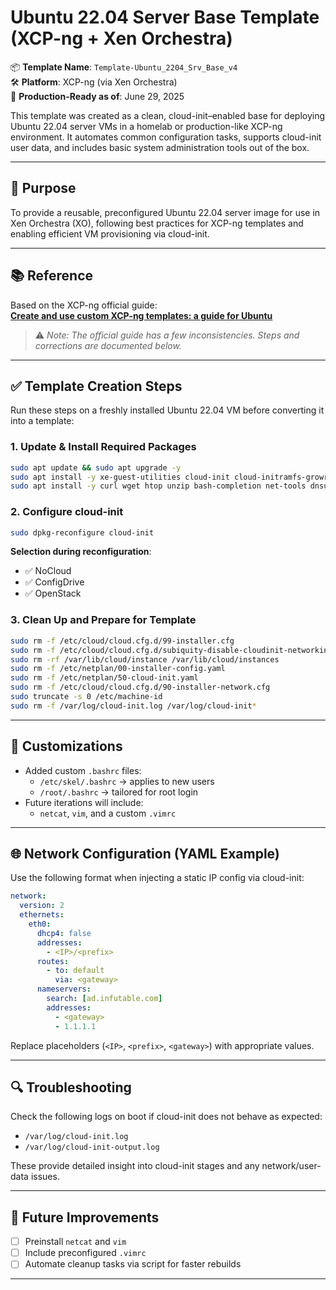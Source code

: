 # Ubuntu 22.04 Server Base Template (XCP-ng + Xen Orchestra)

📦 **Template Name**: `Template-Ubuntu_2204_Srv_Base_v4`  
🛠️ **Platform**: XCP-ng (via Xen Orchestra)  
📅 **Production-Ready as of**: June 29, 2025  

This template was created as a clean, cloud-init–enabled base for deploying Ubuntu 22.04 server VMs in a homelab or production-like XCP-ng environment. It automates common configuration tasks, supports cloud-init user data, and includes basic system administration tools out of the box.

---

## 🧠 Purpose

To provide a reusable, preconfigured Ubuntu 22.04 server image for use in Xen Orchestra (XO), following best practices for XCP-ng templates and enabling efficient VM provisioning via cloud-init.

---

## 📚 Reference

Based on the XCP-ng official guide:  
**[Create and use custom XCP-ng templates: a guide for Ubuntu](https://docs.xcp-ng.org/guides/create-use-custom-xcpng-ubuntu-templates/)**

> ⚠️ *Note: The official guide has a few inconsistencies. Steps and corrections are documented below.*

---

## ✅ Template Creation Steps

Run these steps on a freshly installed Ubuntu 22.04 VM before converting it into a template:

### 1. Update & Install Required Packages

```bash
sudo apt update && sudo apt upgrade -y
sudo apt install -y xe-guest-utilities cloud-init cloud-initramfs-growroot
sudo apt install -y curl wget htop unzip bash-completion net-tools dnsutils traceroute iputils-ping telnet
```

### 2. Configure cloud-init

```bash
sudo dpkg-reconfigure cloud-init
```

**Selection during reconfiguration**:
- ✅ NoCloud  
- ✅ ConfigDrive  
- ✅ OpenStack  

### 3. Clean Up and Prepare for Template

```bash
sudo rm -f /etc/cloud/cloud.cfg.d/99-installer.cfg
sudo rm -f /etc/cloud/cloud.cfg.d/subiquity-disable-cloudinit-networking.cfg
sudo rm -rf /var/lib/cloud/instance /var/lib/cloud/instances
sudo rm -f /etc/netplan/00-installer-config.yaml
sudo rm -f /etc/netplan/50-cloud-init.yaml
sudo rm -f /etc/cloud/cloud.cfg.d/90-installer-network.cfg
sudo truncate -s 0 /etc/machine-id
sudo rm -f /var/log/cloud-init.log /var/log/cloud-init*
```

---

## 🧩 Customizations

- Added custom `.bashrc` files:
  - `/etc/skel/.bashrc` → applies to new users
  - `/root/.bashrc` → tailored for root login
- Future iterations will include:
  - `netcat`, `vim`, and a custom `.vimrc`

---

## 🌐 Network Configuration (YAML Example)

Use the following format when injecting a static IP config via cloud-init:

```yaml
network:
  version: 2
  ethernets:
    eth0:
      dhcp4: false
      addresses:
        - <IP>/<prefix>
      routes:
        - to: default
          via: <gateway>
      nameservers:
        search: [ad.infutable.com]
        addresses:
          - <gateway>
          - 1.1.1.1
```

Replace placeholders (`<IP>`, `<prefix>`, `<gateway>`) with appropriate values.

---

## 🔍 Troubleshooting

Check the following logs on boot if cloud-init does not behave as expected:

- `/var/log/cloud-init.log`
- `/var/log/cloud-init-output.log`

These provide detailed insight into cloud-init stages and any network/user-data issues.

---

## 📝 Future Improvements

- [ ] Preinstall `netcat` and `vim`
- [ ] Include preconfigured `.vimrc`
- [ ] Automate cleanup tasks via script for faster rebuilds

---